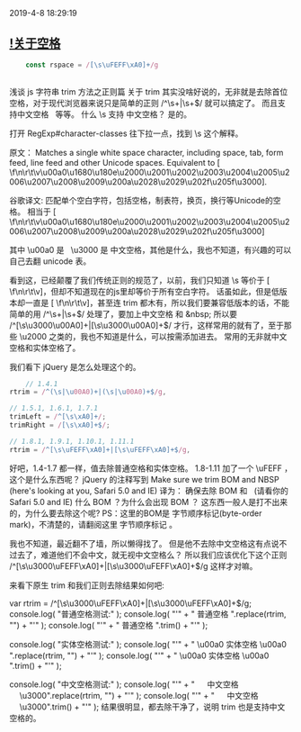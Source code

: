 2019-4-8 18:29:19
## [!关于空格](http://www.cnblogs.com/52cik/p/js-regexp-s.html)
```javascript
    const rspace = /[\s\uFEFF\xA0]+/g
    
```
浅谈 js 字符串 trim 方法之正则篇
关于 trim 其实没啥好说的，无非就是去除首位空格，对于现代浏览器来说只是简单的正则 /^\s+|\s+$/ 就可以搞定了。
而且支持中文空格 &nbsp; 等等。
什么 \s 支持 中文空格？
是的。

打开 RegExp#character-classes 往下拉一点，找到 \s 这个解释。

原文：
Matches a single white space character, including space, tab, form feed, line feed and other Unicode spaces. Equivalent to [ \f\n\r\t\v\u00a0\u1680\u180e\u2000\u2001\u2002\u2003\u2004\u2005\u2006\u2007\u2008\u2009\u200a\u2028\u2029\u202f\u205f\u3000].

谷歌译文:
匹配单个空白字符，包括空格，制表符，换页，换行等Unicode的空格。
相当于 [ \f\n\r\t\v\u00a0\u1680\u180e\u2000\u2001\u2002\u2003\u2004\u2005\u2006\u2007\u2008\u2009\u200a\u2028\u2029\u202f\u205f\u3000]

其中 \u00a0 是 &nbsp; \u3000 是 中文空格，其他是什么，我也不知道，有兴趣的可以自己去翻 unicode 表。

看到这，已经颠覆了我们传统正则的规范了，以前，我们只知道 \s 等价于 [ \f\n\r\t\v]，但却不知道现在的js里却等价于所有空白字符。
话虽如此，但是低版本却一直是 [ \f\n\r\t\v]，甚至连 trim 都木有，所以我们要兼容低版本的话，不能简单的用 /^\s+|\s+$/ 处理了，要加上中文空格 和 &nbsp; 
所以要 /^[\s\u3000\u00A0]+|[\s\u3000\u00A0]+$/ 才行，这样常用的就有了，至于那些 \u2000 之类的，我也不知道是什么，可以按需添加进去。
常用的无非就中文空格和实体空格了。

我们看下 jQuery 是怎么处理这个的。
```javascript
    // 1.4.1
rtrim = /^(\s|\u00A0)+|(\s|\u00A0)+$/g,

// 1.5.1, 1.6.1, 1.7.1
trimLeft = /^[\s\xA0]+/;
trimRight = /[\s\xA0]+$/;

// 1.8.1, 1.9.1, 1.10.1, 1.11.1
rtrim = /^[\s\uFEFF\xA0]+|[\s\uFEFF\xA0]+$/g,
```

好吧，1.4-1.7 都一样，值去除普通空格和实体空格。
1.8-1.11 加了一个 \uFEFF ，这个是什么东西呢？
jQuery 的注释写到 Make sure we trim BOM and NBSP (here's looking at you, Safari 5.0 and IE)
译为： 确保去除 BOM 和 &nbsp; (请看你的 Safari 5.0 and IE)
什么 BOM ？为什么会出现 BOM ？
这东西一般人是打不出来的，为什么要去除这个呢? 
PS：这里的BOM是 字节顺序标记(byte-order mark)，不清楚的，请翻阅这里 字节顺序标记 。

我也不知道，最近翻不了墙，所以懒得找了。
但是他不去除中文空格这有点说不过去了，难道他们不会中文，就无视中文空格么？
所以我们应该优化下这个正则 /^[\s\u3000\uFEFF\xA0]+|[\s\u3000\uFEFF\xA0]+$/g 这样才对嘛。

来看下原生 trim 和我们正则去除结果如何吧:

var rtrim = /^[\s\u3000\uFEFF\xA0]+|[\s\u3000\uFEFF\xA0]+$/g;
console.log( "普通空格测试:" );
console.log( "'" + " 普通空格 ".replace(rtrim, "") + "'" );
console.log( "'" + " 普通空格 ".trim() + "'" );

console.log( "实体空格测试:" );
console.log( "'" + " \u00a0 实体空格 \u00a0 ".replace(rtrim, "") + "'" );
console.log( "'" + " \u00a0 实体空格 \u00a0 ".trim() + "'" );

console.log( "中文空格测试:" );
console.log( "'" + " 　 中文空格 　 \u3000".replace(rtrim, "") + "'" );
console.log( "'" + " 　 中文空格 　 \u3000".trim() + "'" );
结果很明显，都去除干净了，说明 trim 也是支持中文空格的。


